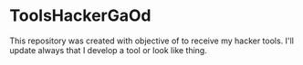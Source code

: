 # ToolsHackerGaOd
This repository was created with objective of to receive my hacker tools. I'll update always that I develop a tool or look like thing. 
